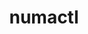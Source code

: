 ---
title: "numactl"
layout: cache
categories: [package, develop]
meta: {"compilers": ["cce@=18.0.0", "gcc@=11.1.0", "gcc@=11.4.0", "gcc@=12.3.0", "gcc@=12.4.0", "gcc@=13.2.0", "gcc@=7.3.1", "oneapi@=2024.1.0", "oneapi@=2024.2.1"], "num_specs": 30, "num_specs_by_stack": {"aws-pcluster-neoverse_v1": 2, "aws-pcluster-x86_64_v4": 4, "data-vis-sdk": 2, "e4s": 4, "e4s-cray-rhel": 2, "e4s-oneapi": 2, "hep": 2, "ml-linux-aarch64-cpu": 2, "ml-linux-aarch64-cuda": 2, "ml-linux-x86_64-cpu": 2, "ml-linux-x86_64-cuda": 2, "ml-linux-x86_64-rocm": 2, "radiuss-aws": 4, "radiuss-aws-aarch64": 4, "root": 30, "tutorial": 4}, "oss": ["amzn2", "rhel8", "ubuntu20.04", "ubuntu22.04", "ubuntu24.04"], "platforms": ["linux"], "stacks": ["aws-pcluster-neoverse_v1", "aws-pcluster-x86_64_v4", "data-vis-sdk", "e4s", "e4s-cray-rhel", "e4s-oneapi", "hep", "ml-linux-aarch64-cpu", "ml-linux-aarch64-cuda", "ml-linux-x86_64-cpu", "ml-linux-x86_64-cuda", "ml-linux-x86_64-rocm", "radiuss-aws", "radiuss-aws-aarch64", "root", "tutorial"], "targets": ["aarch64", "neoverse_v1", "x86_64_v3", "x86_64_v4"], "versions": ["2.0.18"]}
spec_details: [{"compiler": "oneapi@=2024.2.1", "hash": "2icoinsw3y7uw5qekfofbn6nuj3wu2hv", "os": "ubuntu22.04", "platform": "linux", "size": "-", "stacks": ["e4s-oneapi", "root"], "target": "x86_64_v3", "variants": ["build_system=autotools"], "versions": ["2.0.18"]}, {"compiler": "gcc@=7.3.1", "hash": "2m5ba66rv6dakde2evtigy5z76wqpkbl", "os": "amzn2", "platform": "linux", "size": "-", "stacks": ["radiuss-aws-aarch64", "root"], "target": "aarch64", "variants": ["build_system=autotools"], "versions": ["2.0.18"]}, {"compiler": "gcc@=7.3.1", "hash": "47jfxunak4okmtxhyldzkynqd5726zvc", "os": "amzn2", "platform": "linux", "size": "-", "stacks": ["radiuss-aws", "root"], "target": "x86_64_v3", "variants": ["build_system=autotools"], "versions": ["2.0.18"]}, {"compiler": "oneapi@=2024.2.1", "hash": "4vaifiqliodvj7stumo6fdt2z3slx5qa", "os": "ubuntu22.04", "platform": "linux", "size": "-", "stacks": ["e4s-oneapi", "root"], "target": "x86_64_v3", "variants": ["build_system=autotools"], "versions": ["2.0.18"]}, {"compiler": "gcc@=13.2.0", "hash": "55kqy7qscvq2ebl4bthgqtcs4t5nlb7x", "os": "ubuntu24.04", "platform": "linux", "size": "-", "stacks": ["ml-linux-aarch64-cpu", "ml-linux-aarch64-cuda", "root"], "target": "aarch64", "variants": ["build_system=autotools"], "versions": ["2.0.18"]}, {"compiler": "oneapi@=2024.1.0", "hash": "6palarl56unkso7fqrbocybsgfkoqbzi", "os": "amzn2", "platform": "linux", "size": "-", "stacks": ["aws-pcluster-x86_64_v4", "root"], "target": "x86_64_v4", "variants": ["build_system=autotools"], "versions": ["2.0.18"]}, {"compiler": "gcc@=13.2.0", "hash": "72ezfoonl4bk2av2n2yrwrsjyyf2accj", "os": "ubuntu24.04", "platform": "linux", "size": "-", "stacks": ["ml-linux-aarch64-cpu", "ml-linux-aarch64-cuda", "root"], "target": "aarch64", "variants": ["build_system=autotools"], "versions": ["2.0.18"]}, {"compiler": "gcc@=7.3.1", "hash": "72kjfulbvjd6d5cf5zctc5g2r6xt6o7w", "os": "amzn2", "platform": "linux", "size": "-", "stacks": ["radiuss-aws", "root"], "target": "x86_64_v3", "variants": ["build_system=autotools"], "versions": ["2.0.18"]}, {"compiler": "gcc@=12.3.0", "hash": "anotuy3jjmcmtxrmfhiv5m6k34zpxchp", "os": "ubuntu22.04", "platform": "linux", "size": "-", "stacks": ["root", "tutorial"], "target": "x86_64_v3", "variants": ["build_system=autotools"], "versions": ["2.0.18"]}, {"compiler": "gcc@=12.3.0", "hash": "cwvwf6xczkouk4lonizdse6w7vmo6ifs", "os": "ubuntu22.04", "platform": "linux", "size": "-", "stacks": ["root", "tutorial"], "target": "x86_64_v3", "variants": ["build_system=autotools"], "versions": ["2.0.18"]}, {"compiler": "gcc@=11.4.0", "hash": "dtrggig2gcxybqa4wg5kw2wwsmuvagkx", "os": "ubuntu22.04", "platform": "linux", "size": "-", "stacks": ["e4s", "root"], "target": "x86_64_v3", "variants": ["build_system=autotools"], "versions": ["2.0.18"]}, {"compiler": "gcc@=12.4.0", "hash": "hftlbi4vbyfplrbzuoop4v46jioxvmo3", "os": "amzn2", "platform": "linux", "size": "-", "stacks": ["aws-pcluster-neoverse_v1", "root"], "target": "neoverse_v1", "variants": ["build_system=autotools"], "versions": ["2.0.18"]}, {"compiler": "cce@=18.0.0", "hash": "hmp33cl3765gr53qyqg2ou43q3am6l4w", "os": "rhel8", "platform": "linux", "size": "-", "stacks": ["e4s-cray-rhel", "root"], "target": "x86_64_v3", "variants": ["build_system=autotools"], "versions": ["2.0.18"]}, {"compiler": "gcc@=11.1.0", "hash": "hnkjppl2ec67lizs2gh4ha5mt5ckf4rj", "os": "ubuntu20.04", "platform": "linux", "size": "-", "stacks": ["data-vis-sdk", "root"], "target": "x86_64_v3", "variants": ["build_system=autotools"], "versions": ["2.0.18"]}, {"compiler": "gcc@=7.3.1", "hash": "hxuvyan5tyoy3zubf6cu7qfuhim3ky5o", "os": "amzn2", "platform": "linux", "size": "-", "stacks": ["radiuss-aws-aarch64", "root"], "target": "aarch64", "variants": ["build_system=autotools"], "versions": ["2.0.18"]}, {"compiler": "gcc@=11.4.0", "hash": "m256timxo4lpz6j7r7zevm7h7jx4sq6l", "os": "ubuntu22.04", "platform": "linux", "size": "-", "stacks": ["e4s", "hep", "root", "tutorial"], "target": "x86_64_v3", "variants": ["build_system=autotools"], "versions": ["2.0.18"]}, {"compiler": "oneapi@=2024.1.0", "hash": "mkbjs3zsx5x5ykwwnywvpf6hl5zksji7", "os": "amzn2", "platform": "linux", "size": "-", "stacks": ["aws-pcluster-x86_64_v4", "root"], "target": "x86_64_v3", "variants": ["build_system=autotools"], "versions": ["2.0.18"]}, {"compiler": "oneapi@=2024.1.0", "hash": "mycgi5nii57n74fh4kzhv3pxqb6vbmdw", "os": "amzn2", "platform": "linux", "size": "-", "stacks": ["aws-pcluster-x86_64_v4", "root"], "target": "x86_64_v4", "variants": ["build_system=autotools"], "versions": ["2.0.18"]}, {"compiler": "gcc@=7.3.1", "hash": "nwvmo2o5cz7auipligj5hpqzxjxjt55x", "os": "amzn2", "platform": "linux", "size": "-", "stacks": ["radiuss-aws", "root"], "target": "x86_64_v3", "variants": ["build_system=autotools"], "versions": ["2.0.18"]}, {"compiler": "gcc@=7.3.1", "hash": "p2tnl5oekiiie6iqai6pg46vuji42uho", "os": "amzn2", "platform": "linux", "size": "-", "stacks": ["radiuss-aws", "root"], "target": "x86_64_v3", "variants": ["build_system=autotools"], "versions": ["2.0.18"]}, {"compiler": "gcc@=7.3.1", "hash": "pxhweu5kbef3cc3j5twrhygnnjdaauuf", "os": "amzn2", "platform": "linux", "size": "-", "stacks": ["radiuss-aws-aarch64", "root"], "target": "aarch64", "variants": ["build_system=autotools"], "versions": ["2.0.18"]}, {"compiler": "gcc@=12.4.0", "hash": "slxfq5322gj3zpypjonnfaa26c53rrfw", "os": "amzn2", "platform": "linux", "size": "-", "stacks": ["aws-pcluster-neoverse_v1", "root"], "target": "neoverse_v1", "variants": ["build_system=autotools"], "versions": ["2.0.18"]}, {"compiler": "gcc@=13.2.0", "hash": "uvm4tfbprgdgm5xbzc3dm6mvlheyko7e", "os": "ubuntu24.04", "platform": "linux", "size": "-", "stacks": ["ml-linux-x86_64-cpu", "ml-linux-x86_64-cuda", "ml-linux-x86_64-rocm", "root"], "target": "x86_64_v3", "variants": ["build_system=autotools"], "versions": ["2.0.18"]}, {"compiler": "oneapi@=2024.1.0", "hash": "vbu7jhlrsnwhuyjnwa2kuq6irlcqys5n", "os": "amzn2", "platform": "linux", "size": "-", "stacks": ["aws-pcluster-x86_64_v4", "root"], "target": "x86_64_v3", "variants": ["build_system=autotools"], "versions": ["2.0.18"]}, {"compiler": "gcc@=11.4.0", "hash": "w5ylmswvjjaxmvmrem5s7qfmy4uyr72q", "os": "ubuntu22.04", "platform": "linux", "size": "-", "stacks": ["e4s", "hep", "root", "tutorial"], "target": "x86_64_v3", "variants": ["build_system=autotools"], "versions": ["2.0.18"]}, {"compiler": "gcc@=11.1.0", "hash": "wale5flwr6s5gv2i6xmurficdw2pyxsf", "os": "ubuntu20.04", "platform": "linux", "size": "-", "stacks": ["data-vis-sdk", "root"], "target": "x86_64_v3", "variants": ["build_system=autotools"], "versions": ["2.0.18"]}, {"compiler": "gcc@=13.2.0", "hash": "ygw4qmal7de546okz557p7qexqanxx4r", "os": "ubuntu24.04", "platform": "linux", "size": "-", "stacks": ["ml-linux-x86_64-cpu", "ml-linux-x86_64-cuda", "ml-linux-x86_64-rocm", "root"], "target": "x86_64_v3", "variants": ["build_system=autotools"], "versions": ["2.0.18"]}, {"compiler": "cce@=18.0.0", "hash": "yz46joue7d4igeraxaoogixc3ug5uthi", "os": "rhel8", "platform": "linux", "size": "-", "stacks": ["e4s-cray-rhel", "root"], "target": "x86_64_v3", "variants": ["build_system=autotools"], "versions": ["2.0.18"]}, {"compiler": "gcc@=11.4.0", "hash": "zegyvgwdmgedjwubtmz5ym3rcq22eh5f", "os": "ubuntu22.04", "platform": "linux", "size": "-", "stacks": ["e4s", "root"], "target": "x86_64_v3", "variants": ["build_system=autotools"], "versions": ["2.0.18"]}, {"compiler": "gcc@=7.3.1", "hash": "zpcgsdfgc5xlt7umdqnkbsdbcnyncyrr", "os": "amzn2", "platform": "linux", "size": "-", "stacks": ["radiuss-aws-aarch64", "root"], "target": "aarch64", "variants": ["build_system=autotools"], "versions": ["2.0.18"]}]
---